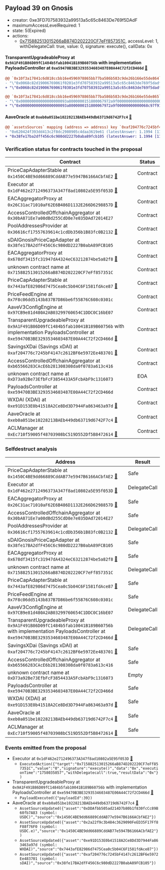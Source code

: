 ## Payload 39 on Gnosis

- creator: 0xe3FD707583932a99513a5c65c8463De769f5DAdF
- maximumAccessLevelRequired: 1
- state: 5(Expired)
- actions:
  - [0x715882513015266aB874D202220CF7eFf857351C](https://gnosisscan.io/tx/0x715882513015266aB874D202220CF7eFf857351C), accessLevel: 1, withDelegateCall: true, value: 0, signature: execute(), callData: 0x

#### TransparentUpgradeableProxy at `0x9A1F491B86D09fC1484b5fab10041B189B60756b` with implementation PayloadsController at `0xe59470B3BE3293534603487E00A44C72f2CD466d` [:ghost:](https://github.com/bgd-labs/aave-address-book  "GovernanceV3Gnosis.PAYLOADS_CONTROLLER")

```diff
@@ `0x10f3a17841c6d818ccbb16e4596978865bb77ba586b583c9de26b166e55de864` raw  @@
- "\"0x0068c82d19006769061f0201e3fd707583932a99513a5c65c8463de769f5dadf\""
+ "\"0x0068c82d19006769061f0301e3fd707583932a99513a5c65c8463de769f5dadf\""

@@ `0x10f3a17841c6d818ccbb16e4596978865bb77ba586b583c9de26b166e55de865` raw  @@
- "\"0x000000000000000000093a8000000151800067972a9f00000000000000000000\""
+ "\"0x000000000000000000093a8000000151800067972a9f00000000000068c97f91\""

```
#### AaveOracle at `0xeb0a051be10228213BAEb449db63719d6742F7c4` [:ghost:](https://github.com/bgd-labs/aave-address-book  "AaveV3Gnosis.ORACLE")

```diff
@@ `assetsSources` mapping (address => address) key `0xaf204776c7245bf4147c2612bf6e5972ee483701` @@
- "0x620424f393dd413c2f8dc2980905c4daa3619e61 (latestAnswer: 1.1994 [119949839, 8 decimals], description: Capped sDAI / DAI / USD)"
+ "0x38fe17ba2dff456c6c980dd2227b0aba89fcb105 (latestAnswer: 1.1994 [119949839, 8 decimals], description: Capped sDAI / DAI / USD)"

```
### Verification status for contracts touched in the proposal

| Contract | Status |
|---------|------------|
| PriceCapAdapterStable at `0x1450C4BE9dd66889CddAB77e5947B6166ACbfAE2` [:ghost:](https://github.com/bgd-labs/aave-address-book  "AaveV3Gnosis.ASSETS.USDC.ORACLE") | Contract |
| Executor at `0x1dF462e2712496373A347f8ad10802a5E95f053D` [:ghost:](https://github.com/bgd-labs/aave-address-book  "AaveV3Gnosis.ACL_ADMIN") | Contract |
| EACAggregatorProxy at `0x26C31ac71010aF62E6B486D1132E266D6298857D` [:ghost:](https://github.com/bgd-labs/aave-address-book  "ChainlinkGnosis.USDC_USD") | Contract |
| AccessControlledOffchainAggregator at `0x30bA871Ee7a08dBd255CdD8e7e035DAd72014E27` | Contract |
| PoolAddressesProvider at `0x36616cf17557639614c1cdDb356b1B83fc0B2132` [:ghost:](https://github.com/bgd-labs/aave-address-book  "AaveV3Gnosis.POOL_ADDRESSES_PROVIDER") | Contract |
| sDAIGnosisPriceCapAdapter at `0x38fe17BA2dfF456C6c980dD2227B0abA89FCB105` | Contract |
| EACAggregatorProxy at `0x678df3415fc31947dA4324eC63212874be5a82f8` [:ghost:](https://github.com/bgd-labs/aave-address-book  "ChainlinkGnosis.DAI_USD") | Contract |
| unknown contract name at `0x715882513015266aB874D202220CF7eFf857351C` | Contract |
| PriceCapAdapterStable at `0x7443afE82986d7475Cea0c5b04C6F1581fdAce87` [:ghost:](https://github.com/bgd-labs/aave-address-book  "AaveV3Gnosis.ASSETS.WXDAI.ORACLE") | Contract |
| PriceFeedEngine at `0x7F8c06dd5143b837B7D86be6f55876C608c0301c` | Contract |
| AaveV3ConfigEngine at `0x97CB9e81d480A2AB03299760654C1DDC0C16bE07` | Contract |
| TransparentUpgradeableProxy at `0x9A1F491B86D09fC1484b5fab10041B189B60756b` with implementation PayloadsController at `0xe59470B3BE3293534603487E00A44C72f2CD466d` [:ghost:](https://github.com/bgd-labs/aave-address-book  "GovernanceV3Gnosis.PAYLOADS_CONTROLLER") | Contract |
| SavingsXDai (Savings xDAI) at `0xaf204776c7245bF4147c2612BF6e5972Ee483701` [:ghost:](https://github.com/bgd-labs/aave-address-book  "AaveV3Gnosis.ASSETS.sDAI.UNDERLYING") | Contract |
| AccessControlledOffchainAggregator at `0xb65566283CAcE6b281308308da0f0783a613c416` | Contract |
| unknown contract name at `0xD73a92Be73EfbFcF3854433A5FcbAbF9c1316073` | EOA |
| PayloadsController at `0xe59470B3BE3293534603487E00A44C72f2CD466d` | Contract |
| WXDAI (XDAI) at `0xe91D153E0b41518A2Ce8Dd3D7944Fa863463a97d` [:ghost:](https://github.com/bgd-labs/aave-address-book  "AaveV3Gnosis.ASSETS.WXDAI.UNDERLYING") | Contract |
| AaveOracle at `0xeb0a051be10228213BAEb449db63719d6742F7c4` [:ghost:](https://github.com/bgd-labs/aave-address-book  "AaveV3Gnosis.ORACLE") | Contract |
| ACLManager at `0xEc710f59005f48703908bC519D552Df5B8472614` [:ghost:](https://github.com/bgd-labs/aave-address-book  "AaveV3Gnosis.ACL_MANAGER") | Contract |

### Selfdestruct analysis

| Address | Result |
|---------|------------|
| PriceCapAdapterStable at `0x1450C4BE9dd66889CddAB77e5947B6166ACbfAE2` [:ghost:](https://github.com/bgd-labs/aave-address-book  "AaveV3Gnosis.ASSETS.USDC.ORACLE") | Safe |
| Executor at `0x1dF462e2712496373A347f8ad10802a5E95f053D` [:ghost:](https://github.com/bgd-labs/aave-address-book  "AaveV3Gnosis.ACL_ADMIN") | DelegateCall |
| EACAggregatorProxy at `0x26C31ac71010aF62E6B486D1132E266D6298857D` [:ghost:](https://github.com/bgd-labs/aave-address-book  "ChainlinkGnosis.USDC_USD") | Safe |
| AccessControlledOffchainAggregator at `0x30bA871Ee7a08dBd255CdD8e7e035DAd72014E27` | Safe |
| PoolAddressesProvider at `0x36616cf17557639614c1cdDb356b1B83fc0B2132` [:ghost:](https://github.com/bgd-labs/aave-address-book  "AaveV3Gnosis.POOL_ADDRESSES_PROVIDER") | DelegateCall |
| sDAIGnosisPriceCapAdapter at `0x38fe17BA2dfF456C6c980dD2227B0abA89FCB105` | Safe |
| EACAggregatorProxy at `0x678df3415fc31947dA4324eC63212874be5a82f8` [:ghost:](https://github.com/bgd-labs/aave-address-book  "ChainlinkGnosis.DAI_USD") | Safe |
| unknown contract name at `0x715882513015266aB874D202220CF7eFf857351C` | DelegateCall |
| PriceCapAdapterStable at `0x7443afE82986d7475Cea0c5b04C6F1581fdAce87` [:ghost:](https://github.com/bgd-labs/aave-address-book  "AaveV3Gnosis.ASSETS.WXDAI.ORACLE") | Safe |
| PriceFeedEngine at `0x7F8c06dd5143b837B7D86be6f55876C608c0301c` | Safe |
| AaveV3ConfigEngine at `0x97CB9e81d480A2AB03299760654C1DDC0C16bE07` | DelegateCall |
| TransparentUpgradeableProxy at `0x9A1F491B86D09fC1484b5fab10041B189B60756b` with implementation PayloadsController at `0xe59470B3BE3293534603487E00A44C72f2CD466d` [:ghost:](https://github.com/bgd-labs/aave-address-book  "GovernanceV3Gnosis.PAYLOADS_CONTROLLER") | DelegateCall |
| SavingsXDai (Savings xDAI) at `0xaf204776c7245bF4147c2612BF6e5972Ee483701` [:ghost:](https://github.com/bgd-labs/aave-address-book  "AaveV3Gnosis.ASSETS.sDAI.UNDERLYING") | Safe |
| AccessControlledOffchainAggregator at `0xb65566283CAcE6b281308308da0f0783a613c416` | Safe |
| unknown contract name at `0xD73a92Be73EfbFcF3854433A5FcbAbF9c1316073` | Empty |
| PayloadsController at `0xe59470B3BE3293534603487E00A44C72f2CD466d` | Safe |
| WXDAI (XDAI) at `0xe91D153E0b41518A2Ce8Dd3D7944Fa863463a97d` [:ghost:](https://github.com/bgd-labs/aave-address-book  "AaveV3Gnosis.ASSETS.WXDAI.UNDERLYING") | Safe |
| AaveOracle at `0xeb0a051be10228213BAEb449db63719d6742F7c4` [:ghost:](https://github.com/bgd-labs/aave-address-book  "AaveV3Gnosis.ORACLE") | Safe |
| ACLManager at `0xEc710f59005f48703908bC519D552Df5B8472614` [:ghost:](https://github.com/bgd-labs/aave-address-book  "AaveV3Gnosis.ACL_MANAGER") | Safe |

### Events emitted from the proposal

- Executor at `0x1dF462e2712496373A347f8ad10802a5E95f053D` [:ghost:](https://github.com/bgd-labs/aave-address-book  "AaveV3Gnosis.ACL_ADMIN")
  - `ExecutedAction({"target":"0x715882513015266aB874D202220CF7eFf857351C","value":"0","signature":"execute()","data":"0x","executionTime":"1758035857","withDelegatecall":true,"resultData":"0x"})`
- TransparentUpgradeableProxy at `0x9A1F491B86D09fC1484b5fab10041B189B60756b` with implementation PayloadsController at `0xe59470B3BE3293534603487E00A44C72f2CD466d` [:ghost:](https://github.com/bgd-labs/aave-address-book  "GovernanceV3Gnosis.PAYLOADS_CONTROLLER")
  - `PayloadExecuted({"payloadId":39})`
- AaveOracle at `0xeb0a051be10228213BAEb449db63719d6742F7c4` [:ghost:](https://github.com/bgd-labs/aave-address-book  "AaveV3Gnosis.ORACLE")
  - `AssetSourceUpdated({"asset":"0xDDAfbb505ad214D7b80b1f830fcCc89B60fb7A83 (symbol: USDC)","source":"0x1450C4BE9dd66889CddAB77e5947B6166ACbfAE2"})`
  - `AssetSourceUpdated({"asset":"0x2a22f9c3b484c3629090FeED35F17Ff8F88f76F0 (symbol: USDC.e)","source":"0x1450C4BE9dd66889CddAB77e5947B6166ACbfAE2"})`
  - `AssetSourceUpdated({"asset":"0xe91D153E0b41518A2Ce8Dd3D7944Fa863463a97d (symbol: WXDAI)","source":"0x7443afE82986d7475Cea0c5b04C6F1581fdAce87"})`
  - `AssetSourceUpdated({"asset":"0xaf204776c7245bF4147c2612BF6e5972Ee483701 (symbol: sDAI)","source":"0x38fe17BA2dfF456C6c980dD2227B0abA89FCB105"})`
